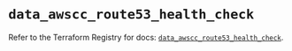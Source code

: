 # `data_awscc_route53_health_check`

Refer to the Terraform Registry for docs: [`data_awscc_route53_health_check`](https://registry.terraform.io/providers/hashicorp/awscc/0.70.0/docs/data-sources/route53_health_check).
